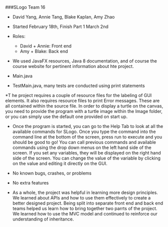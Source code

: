 ###SLogo Team 16

* David Yang, Annie Tang, Blake Kaplan, Amy Zhao

* Started February 18th, Finish Part 1 March 2nd

* Roles:
	* David + Annie: Front end
	* Amy + Blake: Back end

* We used JavaFX resources, Java 8 documentation, and of course the course website for pertinent information about hte project.

* Main.java

* TestMain.java, many tests are conducted using print statements

*T he project requires a couple of resource files for the labeling of GUI elements. It also requires resource files to print Error messages. These are all contained within the source file. In order to display a turtle on the canvas, you need to provide the program with a turtle image within the Image folder, or you can simply use the default one provided on start up.

* Once the program is started, you can go to the Help Tab to look at all the available commands for SLogo. Once you type the command into the command line at the bottom of the screen, press run to execute and you should be good to go! You can call previous commands and available commands using the drop down menus on the left hand side of the screen. If you set any variables, they will be displayed on the right hand side of the screen. You can change the value of the variable by clicking on the value and editing it directly on the GUI.

* No known bugs, crashes, or problems

* No extra features

* As a whole, the project was helpful in learning more design principles. We learned about APIs and how to use them effectively to create a better designed project. Being split into separate front end and back end teams helped us learn how to bring together two parrts of the project. We learned how to use the MVC model and continued to reinforce our understanding of inheritance. 